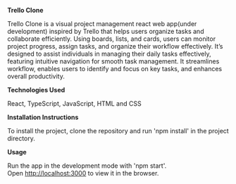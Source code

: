 **Trello Clone**

Trello Clone is a visual project management react web app(under development) inspired by Trello that helps users organize tasks and collaborate efficiently. Using boards, lists, and cards, users can monitor project progress, assign tasks, and organize their workflow effectively. It’s designed to assist individuals in managing their daily tasks effectively, featuring intuitive navigation for smooth task management. It streamlines workflow, enables users to identify and focus on key tasks, and enhances overall productivity.

**Technologies Used**

React, TypeScript, JavaScript, HTML and CSS

**Installation Instructions**

To install the project, clone the repository and run 'npm install' in the project directory.

**Usage**

Run the app in the development mode with 'npm start'.\
Open [http://localhost:3000](http://localhost:3000) to view it in the browser.
